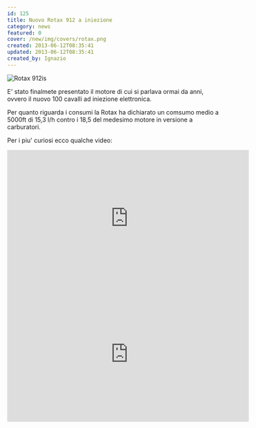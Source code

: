 ```yaml
---
id: 125
title: Nuovo Rotax 912 a iniezione
category: news
featured: 0
cover: /new/img/covers/rotax.png
created: 2013-06-12T08:35:41
updated: 2013-06-12T08:35:41
created_by: Ignazio
---
```


 <img alt="Rotax 912is" class="float-start mr-3 -mt-20 w-[300px]" src="/new/img/covers/rotax.png"/>

E' stato finalmete presentato il motore di cui si parlava ormai da anni, ovvero il nuovo 100 cavalli ad iniezione elettronica.

Per quanto riguarda i consumi la Rotax ha dichiarato un comsumo medio a 5000ft di 15,3 l/h contro i 18,5 del medesimo motore in versione a carburatori.

Per i piu' curiosi ecco qualche video:

<iframe width="560" height="315" src="https://www.youtube.com/embed/IjW68twANGw?si=3pSxp91s6CL001VI" title="YouTube video player" frameborder="0" allow="accelerometer; autoplay; clipboard-write; encrypted-media; gyroscope; picture-in-picture; web-share" referrerpolicy="strict-origin-when-cross-origin" allowfullscreen></iframe>

<iframe width="560" height="315" src="https://www.youtube.com/embed/azXdDXWpZ_I?si=RtQyEQv5xbjSx91E" title="YouTube video player" frameborder="0" allow="accelerometer; autoplay; clipboard-write; encrypted-media; gyroscope; picture-in-picture; web-share" referrerpolicy="strict-origin-when-cross-origin" allowfullscreen></iframe>
